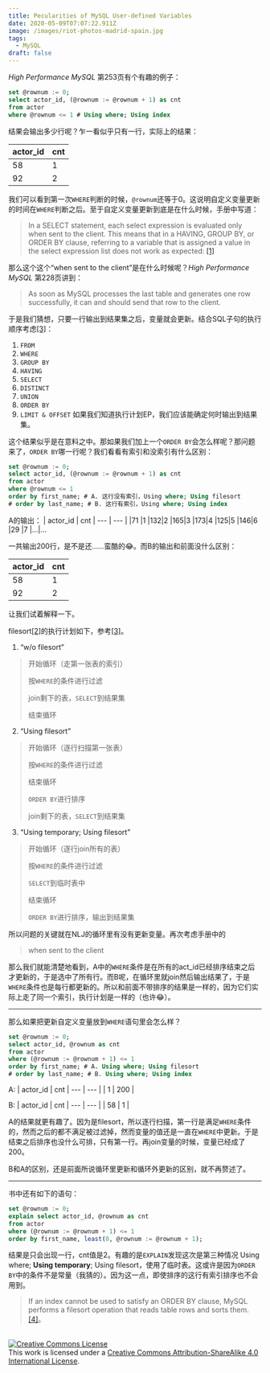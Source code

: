 ```yaml
---
title: Pecularities of MySQL User-defined Variables
date: 2020-05-09T07:07:22.911Z
image: /images/riot-photos-madrid-spain.jpg
tags:
  - MySQL
draft: false
---
```

*High Performance MySQL* 第253页有个有趣的例子：

```sql
set @rownum := 0;
select actor_id, (@rownum := @rownum + 1) as cnt
from actor
where @rownum <= 1 # Using where; Using index
```

结果会输出多少行呢？乍一看似乎只有一行，实际上的结果：

| actor_id | cnt
| --- | --- |
| 58 | 1 |
| 92 | 2 |

我们可以看到第一次`WHERE`判断的时候，`@rownum`还等于0。这说明自定义变量更新的时间在`WHERE`判断之后。至于自定义变量更新到底是在什么时候，手册中写道：

> In a SELECT statement, each select expression is evaluated only when sent to the client. This means that in a HAVING, GROUP BY, or ORDER BY clause, referring to a variable that is assigned a value in the select expression list does not work as expected: [\[1\]](https://dev.mysql.com/doc/refman/5.7/en/user-variables.html)

那么这个这个“when sent to the client”是在什么时候呢？*High Performance MySQL* 第228页讲到：

> As soon as MySQL processes the last table and generates one row successfully, it can and should send that row to the client.

于是我们猜想，只要一行输出到结果集之后，变量就会更新。结合SQL子句的执行顺序考虑[\[3\]](https://www.eversql.com/sql-order-of-operations-sql-query-order-of-execution/)：

1. `FROM`
2. `WHERE`
3. `GROUP BY`
4. `HAVING`
5. `SELECT`
6. `DISTINCT`
7. `UNION`
8. `ORDER BY`
9. `LIMIT & OFFSET`
如果我们知道执行计划EP，我们应该能确定何时输出到结果集。

这个结果似乎是在意料之中。那如果我们加上一个`ORDER BY`会怎么样呢？那问题来了，`ORDER BY`哪一行呢？我们看看有索引和没索引有什么区别：

```sql
set @rownum := 0;
select actor_id, (@rownum := @rownum + 1) as cnt
from actor
where @rownum <= 1
order by first_name; # A. 这行没有索引，Using where; Using filesort
# order by last_name; # B. 这行有索引，Using where; Using index
```

A的输出：
| actor_id | cnt
| --- | --- |
|71	|1
|132|2
|165|3
|173|4
|125|5
|146|6
|29	|7
|...|...

一共输出200行，是不是还……蛮酷的😂。而B的输出和前面没什么区别：

| actor_id | cnt
| --- | --- |
| 58 | 1 |
| 92 | 2 |

让我们试着解释一下。

filesort[\[2\]](https://www.percona.com/blog/2009/03/05/what-does-using-filesort-mean-in-mysql/)的执行计划如下，参考[\[3\]](http://s.petrunia.net/blog/?p=24)。

1. “w/o filesort”
>开始循环（走第一张表的索引）
>
>按`WHERE`的条件进行过滤
>
>join剩下的表，`SELECT`到结果集
>
>结束循环

2. “Using filesort”
>开始循环（逐行扫描第一张表）
>
>按`WHERE`的条件进行过滤
>
>结束循环
>
>`ORDER BY`进行排序
>
>join剩下的表，`SELECT`到结果集

3. “Using temporary; Using filesort”
>开始循环（逐行join所有的表）
>
>按`WHERE`的条件进行过滤
>
>`SELECT`到临时表中
>
>结束循环
>
>`ORDER BY`进行排序，输出到结果集

所以问题的关键就在NLJ的循环里有没有更新变量。再次考虑手册中的
>when sent to the client

那么我们就能清楚地看到，A中的`WHERE`条件是在所有的act_id已经排序结束之后才更新的，于是选中了所有行。而B呢，在循环里就join然后输出结果了，于是`WHERE`条件也是每行都更新的。所以和前面不带排序的结果是一样的，因为它们实际上走了同一个索引，执行计划是一样的（也许😂）。

---

那么如果把更新自定义变量放到`WHERE`语句里会怎么样？

```sql
set @rownum := 0;
select actor_id, @rownum as cnt
from actor
where (@rownum := @rownum + 1) <= 1
order by first_name; # A. Using where; Using filesort
# order by last_name; # B. Using where; Using index
```

A:
| actor_id | cnt
| --- | --- |
| 1 | 200 |

B:
| actor_id | cnt
| --- | --- |
| 58 | 1 |

A的结果就更有趣了。因为是filesort，所以逐行扫描，第一行是满足`WHERE`条件的，然而之后的都不满足被过滤掉，然而变量的值还是一直在`WHERE`中更新。于是结束之后排序也没什么可排，只有第一行。再join变量的时候，变量已经成了200。

B和A的区别，还是前面所说循环里更新和循环外更新的区别，就不再赘述了。

---

书中还有如下的语句：

```sql
set @rownum := 0;
explain select actor_id, @rownum as cnt
from actor
where (@rownum := @rownum + 1) <= 1
order by first_name, least(0, @rownum := @rownum + 1);
```

结果是只会出现一行，cnt值是2。有趣的是`EXPLAIN`发现这次是第三种情况 Using where; **Using temporary**; Using filesort，使用了临时表。这或许是因为`ORDER BY`中的条件不是常量（我猜的）。因为这一点，即使排序的这行有索引排序也不会用到。

> If an index cannot be used to satisfy an ORDER BY clause, MySQL performs a filesort operation that reads table rows and sorts them.[\[4\]](https://dev.mysql.com/doc/refman/8.0/en/order-by-optimization.html)。

<br />
<a rel="license" href="http://creativecommons.org/licenses/by-sa/4.0/"><img alt="Creative Commons License" style="border-width:0" src="https://i.creativecommons.org/l/by-sa/4.0/88x31.png" /></a><br />
This work is licensed under a <a rel="license" href="http://creativecommons.org/licenses/by-sa/4.0/">Creative Commons Attribution-ShareAlike 4.0 International License</a>.
